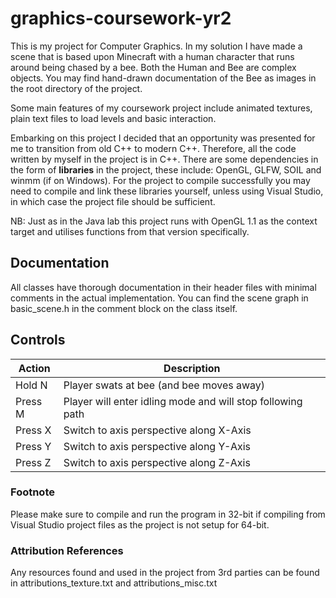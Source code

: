 # graphics-coursework-yr2
This is my project for Computer Graphics. In my solution I have made a scene that is based upon Minecraft with a human character that runs around being chased by a bee. Both the Human and Bee are complex objects. You may find hand-drawn documentation of the Bee as images in the root directory of the project.

Some main features of my coursework project include animated textures, plain text files to load levels and basic interaction.

Embarking on this project I decided that an opportunity was presented for me to transition from old C++ to modern C++. Therefore, all the code written by myself in the project is in C++. There are some dependencies in the form of __libraries__ in the project, these include: OpenGL, GLFW, SOIL and winmm (if on Windows). For the project to compile successfully you may need to compile and link these libraries yourself, unless using Visual Studio, in which case the project file should be sufficient.

NB: Just as in the Java lab this project runs with OpenGL 1.1 as the context target and utilises functions from that version specifically.

## Documentation
All classes have thorough documentation in their header files with minimal comments in the actual implementation. You can find the scene graph in basic_scene.h in the comment block on the class itself.

## Controls
| Action  | Description                                                |
|---------|------------------------------------------------------------|
| Hold N  | Player swats at bee (and bee moves away)                   |
| Press M | Player will enter idling mode and will stop following path |
| Press X | Switch to axis perspective along X-Axis                    |
| Press Y | Switch to axis perspective along Y-Axis                    |
| Press Z | Switch to axis perspective along Z-Axis                    |

### Footnote
Please make sure to compile and run the program in 32-bit if compiling from Visual Studio project files as the project is not setup for 64-bit.

### Attribution References
Any resources found and used in the project from 3rd parties can be found in attributions_texture.txt and attributions_misc.txt
